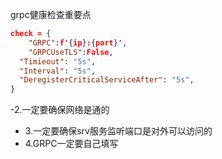grpc健康检查重要点  

```json
check = {
    "GRPC":f'{ip}:{port}',
    "GRPCUseTLS":False,
  "Timieout": "5s",
  "Interval": "5s",
  "DeregisterCriticalServiceAfter": "5s",
}
```

-2.一定要确保网络是通的  
- 3.一定要确保srv服务监听端口是对外可以访问的  
- 4.GRPC一定要自己填写  
